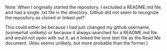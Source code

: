 Note: When I originally started the repository, I excluded a README.md file, and had a single .txt file in the directory. Github did not seem to recognize the repository as cloned or linked yet?

This could either be because I had just changed my github username, (somewhat unlikely) or because it always searched for a README.md file and would not open with out it, as it linked the lone text file as the Read Me document. (Also seems unlikely, but more probable than the former.)
